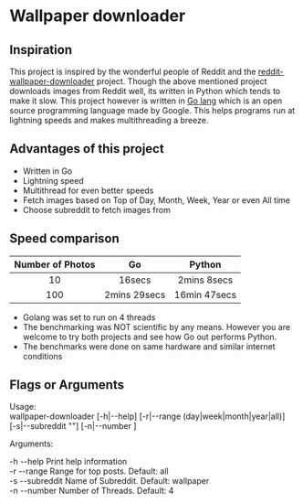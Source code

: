 # Wallpaper downloader

## Inspiration

This project is inspired by the wonderful people of Reddit and the [reddit-wallpaper-downloader](https://github.com/mrsorensen/reddit-wallpaper-downloader) project. Though the above mentioned project downloads images from Reddit well, its written in Python which tends to make it slow. This project however is written in [Go lang](https://golang.org/) which is an open source programming language made by Google. This helps programs run at lightning speeds and makes multithreading a breeze.

## Advantages of this project

- Written in Go
- Lightning speed
- Multithread for even better speeds
- Fetch images based on Top of Day, Month, Week, Year or even All time
- Choose subreddit to fetch images from

## Speed comparison

| Number of Photos |      Go      |    Python    |
| :--------------: | :----------: | :----------: |
|        10        |    16secs    | 2mins 8secs  |
|       100        | 2mins 29secs | 16min 47secs |

- Golang was set to run on 4 threads
- The benchmarking was NOT scientific by any means. However you are welcome to try both projects and see how Go out performs Python.
- The benchmarks were done on same hardware and similar internet conditions

## Flags or Arguments

Usage:  
wallpaper-downloader [-h|--help] [-r|--range (day|week|month|year|all)]  
 [-s|--subreddit "<value>"] [-n|--number <integer>]

Arguments:

-h --help Print help information  
 -r --range Range for top posts. Default: all  
 -s --subreddit Name of Subreddit. Default: wallpaper  
 -n --number Number of Threads. Default: 4
